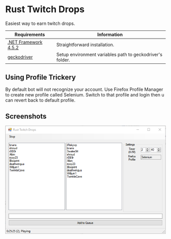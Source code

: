 # Rust Twitch Drops
Easiest way to earn twitch drops.

| Requirements | Information |
| ------------ | ----------- |
| [.NET Framework 4.5.2](https://www.microsoft.com/en-us/download/details.aspx?id=42642) | Straightforward installation. |
| [geckodriver](https://github.com/mozilla/geckodriver/releases) | Setup environment variables path to geckodriver's folder. |

Using Profile Trickery
---
By default bot will not recognize your account. 
Use Firefox Profile Manager to create new profile called Selenium.
Switch to that profile and login then u can revert back to default profile.

Screenshots
---
![](images/proof-1.png)
